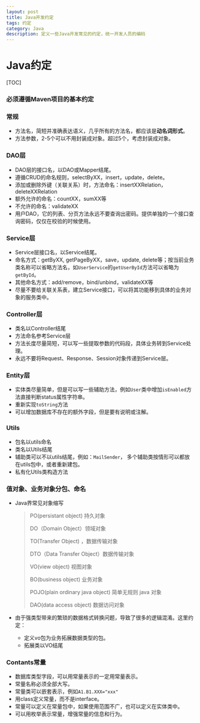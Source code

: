 ```yaml
---
layout: post
title: Java开发约定
tags: 约定
category: Java
description: 定义一些Java开发常见的约定，统一开发人员的编码
---
```


# Java约定

[TOC]

### 必须遵循Maven项目的基本约定

### 常规

* 方法名，简短并准确表达语义，几乎所有的方法名，都应该是**动名词形式**。
* 方法参数，2-5个可以不用封装成对象。超过5个，考虑封装成对象。

### DAO层

* DAO层的接口名，以DAO或Mapper结尾。
* 遵循CRUD的命名规则，selectByXX，insert，update，delete。
* 添加或删除外键（关联关系）时，方法命名：insertXXRelation，deleteXXRelation
* 额外允许的命名：countXX，sumXX等
* 不允许的命名：validateXX
* 用户DAO，它的列表、分页方法永远不要查询出密码。提供单独的一个接口查询密码，仅仅在校验的时候使用。

### Service层

* Service层接口名，以Service结尾。
* 命名方式：getByXX, getPageByXX，save，update, delete等；按当前业务类名称可以省略方法名，如`UserService`的`getUserById`方法可以省略为`getById`。
* 其他命名方式：add/remove，bind/unbind，validateXX等
* 尽量不要给关联关系表，建立Service接口，可以将其功能移到具体的业务对象的服务类中。

### Controller层

* 类名以Controller结尾
* 方法命名参考Service层
* 方法长度尽量简短，可以写一些提取参数的代码段，具体业务转到Service处理。
* 永远不要将Request、Response、Session对象传递到Service层。

### Entity层

* 实体类尽量简单，但是可以写一些辅助方法，例如`User`类中增加`isEnabled`方法直接判断status属性字符串。
* 重新实现`toString`方法
* 可以增加数据库不存在的额外字段，但是要有说明或注解。

### Utils

* 包名以utils命名
* 类名以Utils结尾
* 辅助类可以不以utils结尾，例如：`MailSender`， 多个辅助类按情形可以都放在utils包中，或者重新建包。
* 私有化Utils类构造方法

### 值对象、业务对象分包、命名

* Java界常见对象缩写

  >PO(persistant object) 持久对象
  >
  >DO（Domain Object）领域对象
  >
  >TO(Transfer Object) ，数据传输对象
  >
  >DTO（Data Transfer Object）数据传输对象
  >
  >VO(view object) 视图对象
  >
  >BO(business object) 业务对象
  >
  >POJO(plain ordinary java object) 简单无规则 java 对象
  >
  >DAO(data access object) 数据访问对象

* 由于强类型带来的繁琐的数据格式转换问题，导致了很多的逻辑混淆。这里约定：

  * 定义vo包为业务拓展数据类型的包。
  * 拓展类以VO结尾

### Contants常量

* 数据库类型字段，可以用常量表示的一定用常量表示。
* 常量名称必须全部大写。
* 常量类可以嵌套表示，例如`A1.B1.XXX="xxx"`
* 用class定义常量，而不是interface。
* 常量可以定义在常量包中，如果使用范围不广，也可以定义在实体类中。
* 可以用枚举表示常量，增强常量的信息和行为。

​